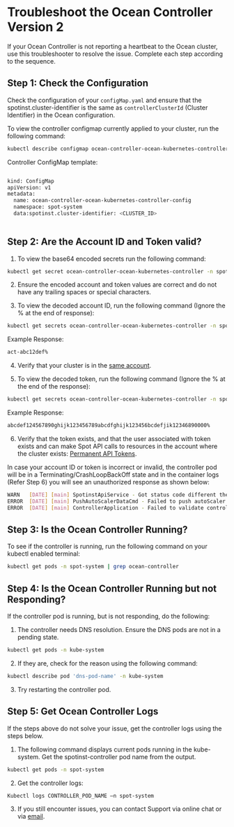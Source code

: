 <meta name=“robots” content=“noindex”>

# Troubleshoot the Ocean Controller Version 2

If your Ocean Controller is not reporting a heartbeat to the Ocean cluster, use this troubleshooter to resolve the issue. Complete each step according to the sequence.

## Step 1: Check the Configuration 

Check the configuration of your `configMap.yaml` and ensure that the spotinst.cluster-identifier is the same as `controllerClusterId` (Cluster Identifier) in the Ocean configuration. 

To view the controller configmap currently applied to your cluster, run the following command: 

```bash
kubectl describe configmap ocean-controller-ocean-kubernetes-controller -n spot-system 
```

Controller ConfigMap template:

```bash

kind: ConfigMap 
apiVersion: v1 
metadata: 
  name: ocean-controller-ocean-kubernetes-controller-config 
  namespace: spot-system 
  data:spotinst.cluster-identifier: <CLUSTER_ID> 
 
```

## Step 2: Are the Account ID and Token valid? 

1.  To view the base64 encoded secrets run the following command: 

```bash
kubectl get secret ocean-controller-ocean-kubernetes-controller -n spot-system -o yaml 
```

2.  Ensure the encoded account and token values are correct and do not have any trailing spaces or special characters. 

3.  To view the decoded account ID, run the following command (Ignore the % at the end of response): 

```bash
kubectl get secrets ocean-controller-ocean-kubernetes-controller -n spot-system --template={{.data.account}} | base64 --decode
```


Example Response: 
```bash
act-abc12def% 
```

4.  Verify that your cluster is in the [same account](https://console.spotinst.com/settings/v2/organization/accounts). 

5.  To view the decoded token, run the following command (Ignore the % at the end of the response): 

```bash
kubectl get secrets ocean-controller-ocean-kubernetes-controller -n spot-system --template={{.data.token}} | base64 --decode
```
Example Response: 
```bash
abcdef124567890ghijk123456789abcdfghijk123456bcdefjik12346890000% 
```
6.  Verify that the token exists, and that the user associated with token exists and can make Spot API calls to resources in the account where the cluster exists: [Permanent API Tokens](https://console.spotinst.com/settings/v2/tokens/permanent).

In case your account ID or token is incorrect or invalid, the controller pod will be in a Terminating/CrashLoopBackOff state and in the container logs (Refer Step 6) you will see an unauthorized response as shown below: 

```bash
WARN   [DATE] [main] SpotinstApiService - Got status code different the SC_OK : 401 Body {  "request": {    "id": "123bc63bd-da6d-4f0e-aaeb-660edc1124",    "url": "/mcs/kubernetes/topology/autoScalerData?accountId=act-123bcdef&clusterIdentifier=test-&fastScale=false&kubernetesUniqueIdentifier=1b123abc-4a83-4d51-8536-64b402372ecb",    "method": "POST",    "timestamp": "DATE"  },  "response": {    "status": {      "code": 401,      "message": "Unauthorized"    }  }} 
ERROR  [DATE] [main] PushAutoScalerDataCmd - Failed to push autoScaler data. Errors: null 
ERROR  [DATE] [main] ControllerApplication - Failed to validate controller communication with spotinst APICo
```

## Step 3: Is the Ocean Controller Running? 

To see if the controller is running, run the following command on your kubectl enabled terminal: 

```bash
kubectl get pods -n spot-system | grep ocean-controller 
```

## Step 4: Is the Ocean Controller Running but not Responding? 

If the controller pod is running, but is not responding, do the following: 

1.  The controller needs DNS resolution. Ensure the DNS pods are not in a pending state. 
```bash
kubectl get pods -n kube-system 
```
2.  If they are, check for the reason using the following command: 

```bash
kubectl describe pod 'dns-pod-name' -n kube-system 
```

3.  Try restarting the controller pod. 

## Step 5: Get Ocean Controller Logs 

If the steps above do not solve your issue, get the controller logs using the steps below. 

1.  The following command displays current pods running in the kube-system. Get the spotinst-controller pod name from the output. 

```bash
kubectl get pods -n spot-system 
```

2.  Get the controller logs: 

```bash
Kubectl logs CONTROLLER_POD_NAME –n spot-system 
```

3. If you still encounter issues, you can contact Support via online chat or via [email](https://spot.io/support/). 
